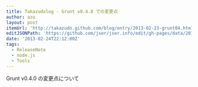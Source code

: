 ```yaml
---
title: Takazudolog - Grunt v0.4.0 での変更点
author: azu
layout: post
itemUrl: 'http://takazudo.github.com/blog/entry/2013-02-23-grunt04.html'
editJSONPath: 'https://github.com/jser/jser.info/edit/gh-pages/data/2013/02/index.json'
date: '2013-02-24T22:12:00Z'
tags:
  - ReleaseNote
  - node.js
  - Tools
---
```

Grunt v0.4.0 の変更点について
